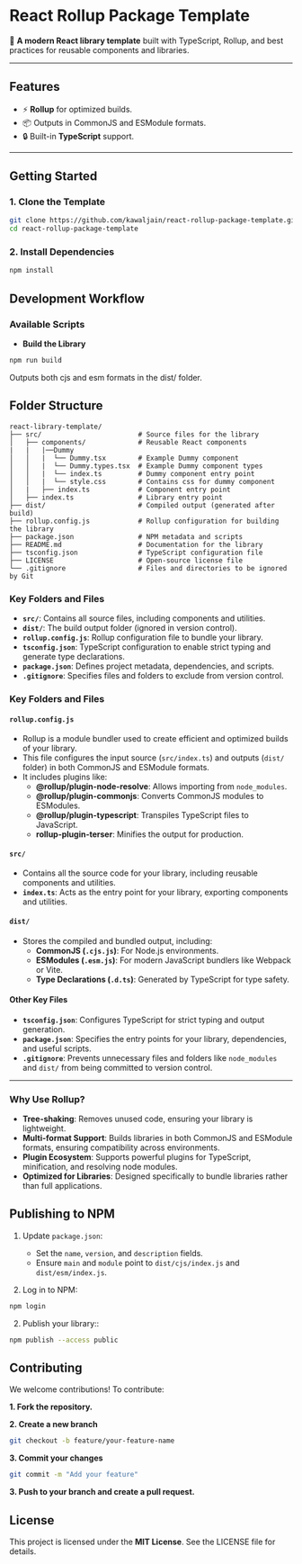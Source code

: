 # React Rollup Package Template
🚀 **A modern React library template** built with TypeScript, Rollup, and best practices for reusable components and libraries.

---

## **Features**

- ⚡ **Rollup** for optimized builds.
- 📦 Outputs in CommonJS and ESModule formats.
- 🔒 Built-in **TypeScript** support.

---

## **Getting Started**

### **1. Clone the Template**
```bash
git clone https://github.com/kawaljain/react-rollup-package-template.git
cd react-rollup-package-template
```
### **2. Install Dependencies**
```bash
npm install
```

**Development Workflow**
------------------------

### **Available Scripts**

-   **Build the Library**

```bash
npm run build
```

Outputs both cjs and esm formats in the dist/ folder.


## **Folder Structure**

```plaintext
react-library-template/
├── src/                        # Source files for the library
│   ├── components/             # Reusable React components
|   |   |──Dummy
│   │   |  └── Dummy.tsx        # Example Dummy component
│   │   |  └── Dummy.types.tsx  # Example Dummy component types
│   │   |  └── index.ts         # Dummy component entry point
│   │   |  └── style.css        # Contains css for dummy component
│   |   ├── index.ts            # Component entry point
│   ├── index.ts                # Library entry point
├── dist/                       # Compiled output (generated after build)
├── rollup.config.js            # Rollup configuration for building the library
├── package.json                # NPM metadata and scripts
├── README.md                   # Documentation for the library
├── tsconfig.json               # TypeScript configuration file
├── LICENSE                     # Open-source license file
└── .gitignore                  # Files and directories to be ignored by Git

```
### **Key Folders and Files**

-   **`src/`**: Contains all source files, including components and utilities.
-   **`dist/`**: The build output folder (ignored in version control).
-   **`rollup.config.js`**: Rollup configuration file to bundle your library.
-   **`tsconfig.json`**: TypeScript configuration to enable strict typing and generate type declarations.
-   **`package.json`**: Defines project metadata, dependencies, and scripts.
-   **`.gitignore`**: Specifies files and folders to exclude from version control.

### **Key Folders and Files**

#### **`rollup.config.js`**

-   Rollup is a module bundler used to create efficient and optimized builds of your library.
-   This file configures the input source (`src/index.ts`) and outputs (`dist/` folder) in both CommonJS and ESModule formats.
-   It includes plugins like:
    -   **@rollup/plugin-node-resolve**: Allows importing from `node_modules`.
    -   **@rollup/plugin-commonjs**: Converts CommonJS modules to ESModules.
    -   **@rollup/plugin-typescript**: Transpiles TypeScript files to JavaScript.
    -   **rollup-plugin-terser**: Minifies the output for production.

#### **`src/`**

-   Contains all the source code for your library, including reusable components and utilities.
-   **`index.ts`**: Acts as the entry point for your library, exporting components and utilities.

#### **`dist/`**

-   Stores the compiled and bundled output, including:
    -   **CommonJS (`.cjs.js`)**: For Node.js environments.
    -   **ESModules (`.esm.js`)**: For modern JavaScript bundlers like Webpack or Vite.
    -   **Type Declarations (`.d.ts`)**: Generated by TypeScript for type safety.

#### **Other Key Files**

-   **`tsconfig.json`**: Configures TypeScript for strict typing and output generation.
-   **`package.json`**: Specifies the entry points for your library, dependencies, and useful scripts.
-   **`.gitignore`**: Prevents unnecessary files and folders like `node_modules` and `dist/` from being committed to version control.

* * * * *

### **Why Use Rollup?**

-   **Tree-shaking**: Removes unused code, ensuring your library is lightweight.
-   **Multi-format Support**: Builds libraries in both CommonJS and ESModule formats, ensuring compatibility across environments.
-   **Plugin Ecosystem**: Supports powerful plugins for TypeScript, minification, and resolving node modules.
-   **Optimized for Libraries**: Designed specifically to bundle libraries rather than full applications.

**Publishing to NPM**
---------------------

1.  Update `package.json`:

    -   Set the `name`, `version`, and `description` fields.
    -   Ensure `main` and `module` point to `dist/cjs/index.js` and `dist/esm/index.js`.
2.  Log in to NPM:

```bash
npm login
```
2.  Publish your library::

```bash
npm publish --access public
```

## **Contributing**

We welcome contributions! To contribute:

**1. Fork the repository.**

**2. Create a new branch**

```bash
git checkout -b feature/your-feature-name
```
**3. Commit your changes**
```bash
git commit -m "Add your feature"
```
**3. Push to your branch and create a pull request.**

## **License**
This project is licensed under the **MIT License**. See the LICENSE file for details.